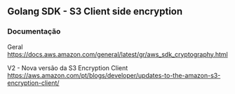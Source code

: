 ## Golang SDK - S3 Client side encryption

### Documentação

Geral  
https://docs.aws.amazon.com/general/latest/gr/aws_sdk_cryptography.html

V2 - Nova versão da S3 Encryption Client  
https://aws.amazon.com/pt/blogs/developer/updates-to-the-amazon-s3-encryption-client/